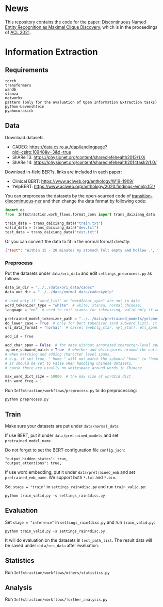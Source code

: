 # News
This repository contains the code for the paper: [Discontinuous Named Entity Recognition as Maximal Clique Discovery](https://aclanthology.org/2021.acl-long.63.pdf), which is in the proceedings of [ACL 2021](https://2021.aclweb.org/). 

# Information Extraction
## Requirements

```
torch
transformers
wandb
stanza
networkx
pattern (only for the evaluation of Open Information Extraction tasks)
python-Levenshtein
pyahocorasick
```

## Data
Download datasets
* CADEC: https://data.csiro.au/dap/landingpage?pid=csiro:10948&v=3&d=true
* ShARe 13: https://physionet.org/content/shareclefehealth2013/1.0/
* ShARe 14: https://physionet.org/content/shareclefehealth2014task2/1.0/

Download in-field BERTs, links are included in each paper:
* Clinical BERT: https://www.aclweb.org/anthology/W19-1909/
* YelpBERT: https://www.aclweb.org/anthology/2020.findings-emnlp.151/

You can preprocess the datasets by the open-sourced code of [transition-discontinuous-ner](https://github.com/daixiangau/acl2020-transition-discontinuous-ner) and then change the data format by following code:
```python
import os
from  InfExtraction.work_flows.format_conv import trans_daixiang_data

train_data = trans_daixiang_data("train.txt")
valid_data = trans_daixiang_data("dev.txt")
test_data = trans_daixiang_data("test.txt")
```
Or you can convert the data to fit in the normal format directly:
```json
{"text": "Within 15 - 20 minutes my stomach felt empty and hollow .", "word_list": ["Within", "15", "-", "20", "minutes", "my", "stomach", "felt", "empty", "and", "hollow", "."], "word2char_span": [[0, 6], [7, 9], [10, 11], [12, 14], [15, 22], [23, 25], [26, 33], [34, 38], [39, 44], [45, 48], [49, 55], [56, 57]], "entity_list": [{"text": "my stomach felt empty and hollow", "type": "ADR", "char_span": [23, 55]}]}
```

### Preprocess
Put the datasets under `data/ori_data` and edit `settings_preprocess.py` as follows:
```python
data_in_dir = "../../data/ori_data/cadec"
data_out_dir = "../../data/normal_data/cadec4yelp"

# used only if "word_list" or "word2char_span" are not in data
word_tokenizer_type = "white"  # white, stanza, normal_chinese;
language = "en"  # used to init stanza for tokenizing, valid only if word_tokenizer_type = "stanza"

pretrained_model_tokenizer_path = "../../data/pretrained_models/yelpbert"
do_lower_case = True  # only for bert tokenizer (and subword_list), it does not change the original text or word_list
ori_data_format = "normal"  # casrel (webnlg_star, nyt_star), etl_span (webnlg), raw_nyt (nyt)

add_id = True

add_char_span = False  # for data without annotated character-level spans (offsets)
ignore_subword_match = True  # whether add whitespaces around the entities, valid only if add_char_span = True
# when matching and adding character level spans,
# e.g. if set true, " home " will not match the subword "home" in "hometown"
# it should be set to False when handling Chinese datasets,
# cause there are usually no whitespace around words in Chinese

max_word_dict_size = 50000  # the max size of word2id dict
min_word_freq = 1
```

Run `InfExtraction/workflows/preprocess.py` to do preprocessing:
```
python preprocess.py
```

## Train

Make sure your datasets are put under `data/normal_data`

If use BERT, put it under `data/pretrained_models` and set `pretrained_model_name`.

Do not forget to set the BERT configuration file `config.json`:
```
"output_hidden_states": true,
"output_attentions": true,
```

If use word embedding, put it under `data/pretrained_emb` and set `pretrained_emb_name`. 
We support both `*.txt` and `*.bin`.

Set `stage = "train"`  in `settings_rain4disc.py` and run `train_valid.py`:
```
python train_valid.py -s settings_rain4disc.py
```

## Evaluation
Set `stage = "inference"`  in `settings_rain4disc.py` and run `train_valid.py`:
```
python train_valid.py -s settings_rain4disc.py
```
It will do evaluation on the datasets in `test_path_list`. The result data will be saved under `data/res_data` after evaluation.


## Statistics
Run `InfExtraction/workflows/others/statistics.py` 

## Analysis
Run `InfExtraction/workflows/further_analysis.py` 

